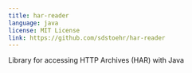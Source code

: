 ```yaml
---
title: har-reader
language: java
license: MIT License
link: https://github.com/sdstoehr/har-reader
---
```


Library for accessing HTTP Archives (HAR) with Java
